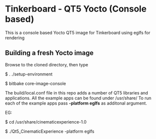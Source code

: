 # Tinkerboard - QT5 Yocto (Console based)

This is a console based Yocto QT5 image for Tinkerboard using eglfs for rendering

## Building a fresh Yocto image

Browse to the cloned directory, then type

   $ . ./setup-environment
   
   $ bitbake core-image-console
   
The build/local.conf file in this repo adds a number of QT5 libraries and applications. All the example apps can be found under /usr/share/
To run each of the example apps pass **-platform eglfs** as additonal argument. 

EG:

   $ cd /usr/share/cinematicexperience-1.0
   
   $  ./Qt5_CinematicExperience -platform eglfs
